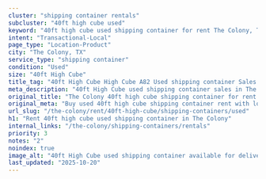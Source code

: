 ```yaml
---
cluster: "shipping container rentals"
subcluster: "40ft high cube used"
keyword: "40ft high cube used shipping container for rent The Colony, TX"
intent: "Transactional-Local"
page_type: "Location-Product"
city: "The Colony, TX"
service_type: "shipping container"
condition: "Used"
size: "40ft High Cube"
title_tag: "40ft High Cube High Cube A82 Used shipping container Sales in The Colony | LC Container"
meta_description: "40ft High Cube used shipping container sales in The Colony. High cube containers with extra height. Fast delivery, competitive pricing. Serving shipping containers area. Quote ID: JDS. Call (214) 524-4168 for your free quote today."
original_title: "The Colony 40ft high cube shipping container for rent | LC"
original_meta: "Buy used 40ft high cube shipping container rent with local delivery in The Colony, TX. LC Container — local Since 2003. Request a fast quote today."
url_slug: "/the-colony/rent/40ft-high-cube/shipping-containers/used"
h1: "Rent 40ft high cube used shipping container in The Colony"
internal_links: "/the-colony/shipping-containers/rentals"
priority: 3
notes: "2"
noindex: true
image_alt: "40ft High Cube used shipping container available for delivery in The Colony"
last_updated: "2025-10-20"
---
```


<!-- TODO: Add unique city/inventory copy, images, and internal links here. -->
